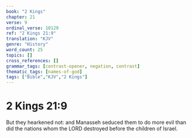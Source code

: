 ```yaml
---
book: "2 Kings"
chapter: 21
verse: 9
ordinal_verse: 10129
ref: "2 Kings 21:9"
translation: "KJV"
genre: "History"
word_count: 25
topics: []
cross_references: []
grammar_tags: [contrast-opener, negation, contrast]
thematic_tags: [names-of-god]
tags: ["Bible","KJV","2 Kings"]
---
```


# 2 Kings 21:9

But they hearkened not: and Manasseh seduced them to do more evil than did the nations whom the LORD destroyed before the children of Israel.
